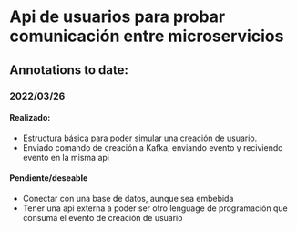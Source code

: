 # Api de usuarios para probar comunicación entre microservicios

## Annotations to date:

### 2022/03/26

#### Realizado:

- Estructura básica para poder simular una creación de usuario.
- Enviado comando de creación a Kafka, enviando evento y reciviendo evento en la misma api

#### Pendiente/deseable

- Conectar con una base de datos, aunque sea embebida
- Tener una api externa a poder ser otro lenguage de programación que consuma el evento de creación de usuario